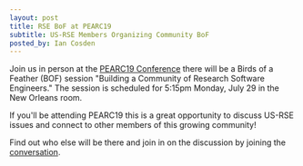 ```yaml
---
layout: post
title: RSE BoF at PEARC19 
subtitle: US-RSE Members Organizing Community BoF
posted_by: Ian Cosden
---
```



Join us in person at the [PEARC19 Conference](https://www.pearc19.pearc.org/)
there will be a Birds of a Feather (BOF) session "Building a Community
of Research Software Engineers."  The session is scheduled for 5:15pm
Monday, July 29 in the New Orleans room.  

If you'll be attending PEARC19 this is a great opportunity to discuss
US-RSE issues and connect to other members of this growing community!

Find out who else will be there and join in on the discussion by
joining the [conversation]({{site.url}}/join).


